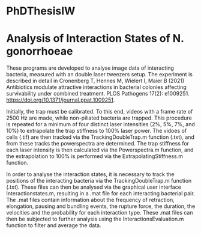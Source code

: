 # PhDThesisIW
# Analysis of Interaction States of N. gonorrhoeae

These programs are developed to analyse image data of interacting bacteria, measured with an double laser tweezers setup. The experiment is described in detail in Cronenberg T, Hennes M, Wielert I, Maier B (2021) Antibiotics modulate attractive interactions in bacterial colonies affecting survivability under combined treatment. PLOS Pathogens 17(2): e1009251. https://doi.org/10.1371/journal.ppat.1009251.

Initially, the trap must be calibrated. To this end, videos with a frame rate of 2500 Hz are made, while non-piliated bacteria are trapped. This procedure is repeated for a minimum of four distinct laser intensities (2%, 5%, 7%, and 10%) to extrapolate the trap stiffness to 100% laser power. The vidoes of cells (.tif) are then tracked via the TrackingDoubleTrap.m function (.txt), and from these tracks the powerspectra are determined. The trap stiffness for each laser intensity is then calculated via the Powerspectra.m function, and the extrapolation to 100% is performed via the ExtrapolatingStiffness.m function.

In order to analyse the interaction states, it is necessary to track the positions of the interacting bacteria via the TrackingDoubleTrap.m function (.txt). These files can then be analysed via the graphical user interface Interactionstates.m, resulting in a .mat file for each interacting bacterial pair. The .mat files contain information about the frequency of retraction, elongation, pausing and bundling events, the rupture force, the duration, the velocities and the probability for each interaction type. These .mat files can then be subjected to further analysis using the InteractionsEvaluation.m function to filter and average the data. 
